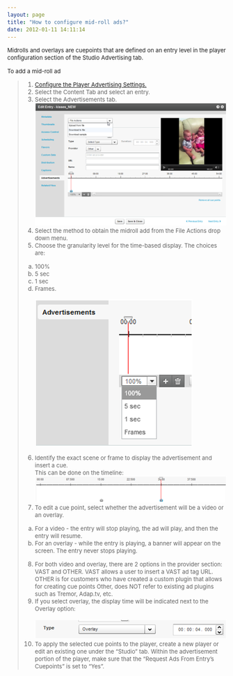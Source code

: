 ```yaml
---
layout: page
title: "How to configure mid-roll ads?"
date: 2012-01-11 14:11:14
---
```


<span style="font-size: small;">Midrolls and overlays are cuepoints that are defined on an entry level in the player configuration section of the Studio Advertising tab.</span>

<p class="mce-procedure">
  <span style="font-size: small;">To add a mid-roll ad</span>
</p>

> 1.  <span style="font-size: small;"><strong></strong><a href="http://knowledge.kaltura.com/faq/how-configure-player-advertising-settings" target="_blank" title="How to configure the player advertising settings">Configure the Player Advertising Settings.</a></span>
> 2.  <span style="font-size: small;"><strong></strong>Select the Content Tab and select an entry.</span>
> 3.  <span style="font-size: small;"><strong></strong>Select the Advertisements tab.</span><img src="../../assets/242">
> 4.  <span style="font-size: small;">Select the method to obtain the midroll add from the File Actions drop down menu.</span>
> 5.  <span style="font-size: small;"><strong></strong>Choose the granularity level for the time-based display. The choices are:</span>
> <ol style="list-style-type: lower-alpha;">
>   <li>
>     <span style="font-size: small;">100%</span>
>   </li>
>   <li>
>     <span style="font-size: small;">5 sec</span>
>   </li>
>   <li>
>     <span style="font-size: small;">1 sec</span>
>   </li>
>   <li>
>     <span style="font-size: small;"><span style="font-size: small;">Frames.<br /></span></span><br /><img src="../../assets/243">
>   </li>
> </ol>
> 
> 6.  <span style="font-size: small;">Identify the exact scene or frame to display the advertisement and insert a cue.</span>  
>     <span style="font-size: small;">This can be done on the timeline:</span>  
>     <img src="../../assets/245">
>     <span style="font-size: small;"></span>
> 7.  <span style="font-size: small;">To edit a cue point, select whether the advertisement will be a video or an overlay.</span>
> <ol style="list-style-type: lower-alpha;">
>   <li>
>     <span style="font-size: small;">For a video - the entry will stop playing, the ad will play, and then the entry will resume.</span>
>   </li>
>   <li>
>     <span style="font-size: small;">For an overlay - while the entry is playing, a banner will appear on the screen. The entry never stops playing.</span>
>   </li>
> </ol>
> 
> 8.  <span style="font-size: small;"><strong></strong>For both video and overlay, there are 2 options in the provider section:  VAST and OTHER. VAST allows a user to insert a VAST ad tag URL. OTHER is for customers who have created a custom plugin that allows for creating cue points Other, does NOT refer to existing ad plugins such as Tremor, Adap.tv, etc.</span>
> 9.  <span style="font-size: small;"><span style="font-size: small;">If you select overlay, the display time will be indicated next to the Overlay option:<br /></span></span>  
>     <img src="../../assets/244">
> 10. <span style="font-size: small;"><strong></strong>To apply the selected cue points to the player, create a new player or edit an existing one under the “Studio” tab. Within the advertisement portion of the player, make sure that the “Request Ads From Entry’s Cuepoints” is set to “Yes”.</span>